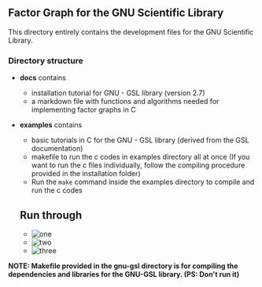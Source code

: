 ## Factor Graph for the GNU Scientific Library

This directory entirely contains the development files for the GNU Scientific Library. <br>
### Directory structure
- **docs** contains <br>
    - installation tutorial for GNU - GSL library (version 2.7)
    - a markdown file with functions and algorithms needed for implementing factor graphs in C

- **examples** contains <br>
    - basic tutorials in C for the GNU - GSL library (derived from the GSL documentation)
    - makefile to run the c codes in examples directory all at once (If you want to run the c files individually, follow the compiling procedure provided in the installation folder)
    - Run the `make` command inside the examples directory to compile and run the c codes <br>
    ## Run through 
    - ![one](https://user-images.githubusercontent.com/91877888/168449355-7af4c3dd-f340-48a7-9979-03bdec23e84e.png)
    - ![two](https://user-images.githubusercontent.com/91877888/168449361-cec29743-1f53-4194-ab53-ecff11d8065a.png)
    - ![three](https://user-images.githubusercontent.com/91877888/168449368-4da916a0-74e6-40ea-8418-88102cab761e.png)

**NOTE: Makefile provided in the gnu-gsl directory is for compiling the dependencies and libraries for the GNU-GSL library. (PS: Don't run it)**
